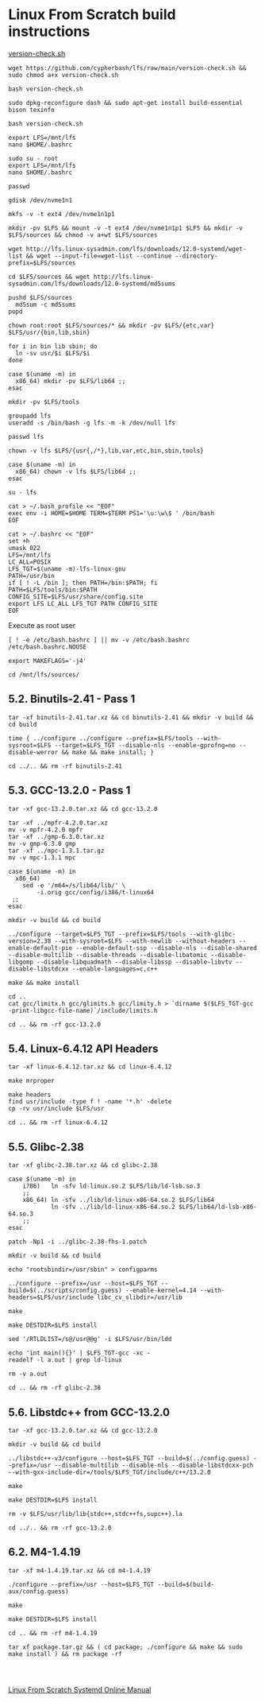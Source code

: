 # Linux From Scratch build instructions

[version-check.sh](./version-check.sh)

```code
wget https://github.com/cypherbash/lfs/raw/main/version-check.sh && sudo chmod a+x version-check.sh
```

```code
bash version-check.sh
```

```code
sudo dpkg-reconfigure dash && sudo apt-get install build-essential bison texinfo
```

```code
bash version-check.sh
```

```code
export LFS=/mnt/lfs
nano $HOME/.bashrc
```


```code
sudo su - root
export LFS=/mnt/lfs
nano $HOME/.bashrc
```

```code
passwd
```

```code
gdisk /dev/nvme1n1
```

```code
mkfs -v -t ext4 /dev/nvme1n1p1
```

```code
mkdir -pv $LFS && mount -v -t ext4 /dev/nvme1n1p1 $LFS && mkdir -v $LFS/sources && chmod -v a+wt $LFS/sources
```

```code
wget http://lfs.linux-sysadmin.com/lfs/downloads/12.0-systemd/wget-list && wget --input-file=wget-list --continue --directory-prefix=$LFS/sources
```

```code
cd $LFS/sources && wget http://lfs.linux-sysadmin.com/lfs/downloads/12.0-systemd/md5sums
```

```code
pushd $LFS/sources
  md5sum -c md5sums
popd
```

```code
chown root:root $LFS/sources/* && mkdir -pv $LFS/{etc,var} $LFS/usr/{bin,lib,sbin}
```

```code
for i in bin lib sbin; do
  ln -sv usr/$i $LFS/$i
done
```

```code
case $(uname -m) in
  x86_64) mkdir -pv $LFS/lib64 ;;
esac
```

```code
mkdir -pv $LFS/tools
```

```code
groupadd lfs
useradd -s /bin/bash -g lfs -m -k /dev/null lfs
```

```code
passwd lfs
```

```code
chown -v lfs $LFS/{usr{,/*},lib,var,etc,bin,sbin,tools}
```

```code
case $(uname -m) in
  x86_64) chown -v lfs $LFS/lib64 ;;
esac
```

```code
su - lfs
```

```code
cat > ~/.bash_profile << "EOF"
exec env -i HOME=$HOME TERM=$TERM PS1='\u:\w\$ ' /bin/bash
EOF
```

```code
cat > ~/.bashrc << "EOF"
set +h
umask 022
LFS=/mnt/lfs
LC_ALL=POSIX
LFS_TGT=$(uname -m)-lfs-linux-gnu
PATH=/usr/bin
if [ ! -L /bin ]; then PATH=/bin:$PATH; fi
PATH=$LFS/tools/bin:$PATH
CONFIG_SITE=$LFS/usr/share/config.site
export LFS LC_ALL LFS_TGT PATH CONFIG_SITE
EOF
```

Execute as root user
```code
[ ! -e /etc/bash.bashrc ] || mv -v /etc/bash.bashrc /etc/bash.bashrc.NOUSE
```

```code
export MAKEFLAGS='-j4'
```

```code
cd /mnt/lfs/sources/
```

## 5.2. Binutils-2.41 - Pass 1

```code
tar -xf binutils-2.41.tar.xz && cd binutils-2.41 && mkdir -v build && cd build
```

```code
time { ../configure ../configure --prefix=$LFS/tools --with-sysroot=$LFS --target=$LFS_TGT --disable-nls --enable-gprofng=no --disable-werror && make && make install; }
```

```code
cd ../.. && rm -rf binutils-2.41
```

## 5.3. GCC-13.2.0 - Pass 1

```code
tar -xf gcc-13.2.0.tar.xz && cd gcc-13.2.0
```


```code
tar -xf ../mpfr-4.2.0.tar.xz
mv -v mpfr-4.2.0 mpfr
tar -xf ../gmp-6.3.0.tar.xz
mv -v gmp-6.3.0 gmp
tar -xf ../mpc-1.3.1.tar.gz
mv -v mpc-1.3.1 mpc
```

```code
case $(uname -m) in
  x86_64)
    sed -e '/m64=/s/lib64/lib/' \
        -i.orig gcc/config/i386/t-linux64
 ;;
esac
```


```code
mkdir -v build && cd build
```

```code
../configure --target=$LFS_TGT --prefix=$LFS/tools --with-glibc-version=2.38 --with-sysroot=$LFS --with-newlib --without-headers --enable-default-pie --enable-default-ssp --disable-nls --disable-shared --disable-multilib --disable-threads --disable-libatomic --disable-libgomp --disable-libquadmath --disable-libssp --disable-libvtv --disable-libstdcxx --enable-languages=c,c++
```

```code
make && make install
```

```code
cd ..
cat gcc/limitx.h gcc/glimits.h gcc/limity.h > `dirname $($LFS_TGT-gcc -print-libgcc-file-name)`/include/limits.h
```

```code
cd .. && rm -rf gcc-13.2.0
```

## 5.4. Linux-6.4.12 API Headers


```code
tar -xf linux-6.4.12.tar.xz && cd linux-6.4.12
```

```code
make mrproper
```

```code
make headers
find usr/include -type f ! -name '*.h' -delete
cp -rv usr/include $LFS/usr
```

```code
cd .. && rm -rf linux-6.4.12
```

## 5.5. Glibc-2.38

```code
tar -xf glibc-2.38.tar.xz && cd glibc-2.38
```

```code
case $(uname -m) in
    i?86)   ln -sfv ld-linux.so.2 $LFS/lib/ld-lsb.so.3
    ;;
    x86_64) ln -sfv ../lib/ld-linux-x86-64.so.2 $LFS/lib64
            ln -sfv ../lib/ld-linux-x86-64.so.2 $LFS/lib64/ld-lsb-x86-64.so.3
    ;;
esac
```

```code
patch -Np1 -i ../glibc-2.38-fhs-1.patch
```

```code
mkdir -v build && cd build
```

```code
echo "rootsbindir=/usr/sbin" > configparms
```

```code
../configure --prefix=/usr --host=$LFS_TGT --build=$(../scripts/config.guess) --enable-kernel=4.14 --with-headers=$LFS/usr/include libc_cv_slibdir=/usr/lib
```

```code
make
```

```code
make DESTDIR=$LFS install
```

```code
sed '/RTLDLIST=/s@/usr@@g' -i $LFS/usr/bin/ldd
```

```code
echo 'int main(){}' | $LFS_TGT-gcc -xc -
readelf -l a.out | grep ld-linux
```

```code
rm -v a.out
```

```code
cd .. && rm -rf glibc-2.38
```

## 5.6. Libstdc++ from GCC-13.2.0

```code
tar -xf gcc-13.2.0.tar.xz && cd gcc-13.2.0
```

```code
mkdir -v build && cd build
```

```code
../libstdc++-v3/configure --host=$LFS_TGT --build=$(../config.guess) --prefix=/usr --disable-multilib --disable-nls --disable-libstdcxx-pch --with-gxx-include-dir=/tools/$LFS_TGT/include/c++/13.2.0
```

```code
make
```

```code
make DESTDIR=$LFS install
```

```code
rm -v $LFS/usr/lib/lib{stdc++,stdc++fs,supc++}.la
```

```code
cd ../.. && rm -rf gcc-13.2.0
```

## 6.2. M4-1.4.19

```code
tar -xf m4-1.4.19.tar.xz && cd m4-1.4.19
```

```code
./configure --prefix=/usr --host=$LFS_TGT --build=$(build-aux/config.guess)
```

```code
make
```

```code
make DESTDIR=$LFS install
```

```code
cd .. && rm -rf m4-1.4.19
```

```code
tar xf package.tar.gz && ( cd package; ./configure && make && sudo make install ) && rm package -rf
```

```code

```

```code

```

```code

```





[Linux From Scratch Systemd Online Manual](https://www.linuxfromscratch.org/lfs/view/stable-systemd/)

